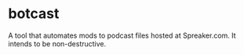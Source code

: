 # botcast
A tool that automates mods to podcast files hosted at Spreaker.com. It intends to be non-destructive.
